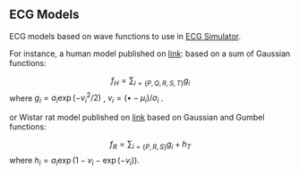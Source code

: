 ## ECG Models

ECG models based on wave functions to use in [ECG Simulator](https://github.com/sfcaracciolo/ecg_simulator/).

For instance, a human model published on [link](https://ieeexplore.ieee.org/document/1186732): based on a sum of Gaussian functions:

$$f_H = \sum_{i=\{P,Q,R,S,T\}} g_i $$
where $g_i = a_i  \exp (-{v_i}^2/2)$ , $v_i = (\bullet -\mu_i)/\sigma_i$ .

or Wistar rat model published on [link](https://dx.doi.org/10.1142/S0218339023500407) based on Gaussian and Gumbel functions:

$$f_R = \sum_{i=\{P,R,S\}} g_i + h_T $$
where $h_i = a_i  \exp (1 - v_i - \exp(-v_i))$.
